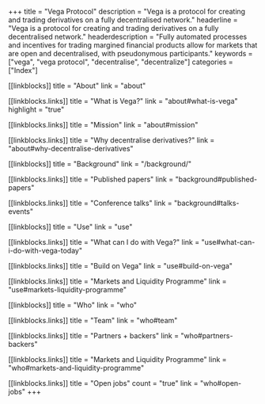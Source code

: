 +++
title = "Vega Protocol"
description = "Vega is a protocol for creating and trading derivatives on a fully decentralised network."
headerline = "Vega is a protocol for creating and trading derivatives on a fully decentralised network."
headerdescription = "Fully automated processes and incentives for trading margined financial products allow for markets that are open and decentralised, with pseudonymous participants."
keywords = ["vega", "vega protocol", "decentralise", "decentralize"]
categories = ["Index"]

[[linkblocks]]
  title = "About"
  link = "about"

  [[linkblocks.links]]
  title = "What is Vega?"
  link = "about#what-is-vega"
  highlight = "true"

  [[linkblocks.links]]
  title = "Mission"
  link = "about#mission"

  [[linkblocks.links]]
  title = "Why decentralise derivatives?"
  link = "about#why-decentralise-derivatives"

[[linkblocks]]
  title = "Background"
  link = "/background/"

  [[linkblocks.links]]
  title = "Published papers"
  link = "background#published-papers"

  [[linkblocks.links]]
  title = "Conference talks"
  link = "background#talks-events"

[[linkblocks]]
  title = "Use"
  link = "use"

  [[linkblocks.links]]
  title = "What can I do with Vega?"
  link = "use#what-can-i-do-with-vega-today"

  [[linkblocks.links]]
  title = "Build on Vega"
  link = "use#build-on-vega"
  
  [[linkblocks.links]]
  title = "Markets and Liquidity Programme"
  link = "use#markets-liquidity-programme"

[[linkblocks]]
  title = "Who"
  link = "who"

  [[linkblocks.links]]
  title = "Team"
  link = "who#team"

  [[linkblocks.links]]
  title = "Partners + backers"
  link = "who#partners-backers"

  [[linkblocks.links]]
  title = "Markets and Liquidity Programme"
  link = "who#markets-and-liquidity-programme"

  [[linkblocks.links]]
  title = "Open jobs"
  count = "true"
  link = "who#open-jobs"
+++
